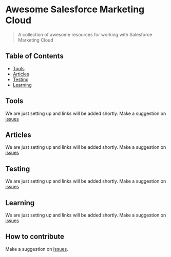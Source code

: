 # Awesome Salesforce Marketing Cloud

> A collection of awesome resources for working with Salesforce Marketing Cloud

## Table of Contents

* [Tools](#tools)
* [Articles](#articles)
* [Testing](#testing)
* [Learning](#learning)

## Tools

We are just setting up and links will be added shortly. Make a suggestion on [issues](https://github.com/sfmcdg/awesome-salesforce-marketingcloud/issues)

## Articles

We are just setting up and links will be added shortly. Make a suggestion on [issues](https://github.com/sfmcdg/awesome-salesforce-marketingcloud/issues)

## Testing

We are just setting up and links will be added shortly. Make a suggestion on [issues](https://github.com/sfmcdg/awesome-salesforce-marketingcloud/issues)

## Learning

We are just setting up and links will be added shortly. Make a suggestion on [issues](https://github.com/sfmcdg/awesome-salesforce-marketingcloud/issues)

## How to contribute

Make a suggestion on [issues](https://github.com/sfmcdg/awesome-salesforce-marketingcloud/issues).

